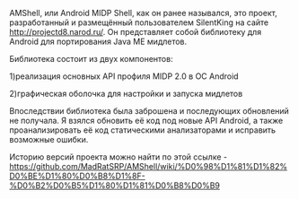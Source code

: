 AMShell, или Android MIDP Shell, как он ранее назывался, это проект, разработанный и размещённый пользователем SilentKing на сайте http://projectd8.narod.ru/. Он представляет собой библиотеку для Android для портирования Java ME мидлетов.

Библиотека состоит из двух компонентов:

1)реализация основных API профиля MIDP 2.0 в ОС Android

2)графическая оболочка для настройки и запуска мидлетов

Впоследствии библиотека была заброшена и последующих обновлений не получала. Я взялся обновить её код под новые API Android, а также проанализировать её код статическими анализаторами и исправить возможные ошибки. 

Историю версий проекта можно найти по этой ссылке - https://github.com/MadRatSRP/AMShell/wiki/%D0%98%D1%81%D1%82%D0%BE%D1%80%D0%B8%D1%8F-%D0%B2%D0%B5%D1%80%D1%81%D0%B8%D0%B9
